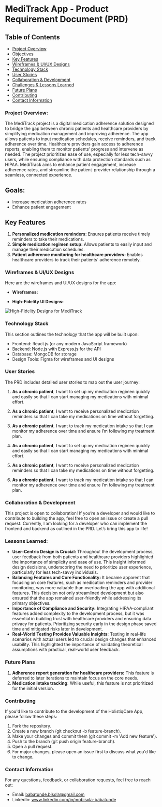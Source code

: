 # MediTrack App - Product Requirement Document (PRD)

## Table of Contents
- [Project Overview](#project-overview)
- [Objectives](#objectives)
- [Key Features](#key-features)
- [Wireframes & UI/UX Designs](#wireframes--uiux-designs)
- [Technology Stack](#technology-stack)
- [User Stories](#user-stories)
- [Collaboration & Development](#collaboration--development)
- [Challenges & Lessons Learned](#challenges--lessons-learned)
- [Future Plans](#future-plans)
- [Contributing](#contributing)
- [Contact Information](#contact-information)

### Project Overview:

The MediTrack project is a digital medication adherence solution designed to bridge the gap between chronic patients and healthcare providers by simplifying medication management and improving adherence. The app allows patients to input medication schedules, receive reminders, and track adherence over time. Healthcare providers gain access to adherence reports, enabling them to monitor patients' progress and intervene as needed. The project prioritizes ease of use, especially for less tech-savvy users, while ensuring compliance with data protection standards such as HIPAA. MediTrack aims to enhance patient engagement, increase adherence rates, and streamline the patient-provider relationship through a seamless, connected experience.
## Goals: 
- Increase medication adherence rates 
- Enhance patient engagement

## **Key Features**
1. **Personalized medication reminders:** Ensures patients receive timely reminders to take their medications.
1. **Simple medication regimen setup:** Allows patients to easily input and manage their medication schedules.
1. **Patient adherence monitoring for healthcare providers:** Enables healthcare providers to track their patients' adherence remotely.

### Wireframes & UI/UX Designs
Here are the wireframes and UI/UX designs for the app:
- **Wireframes:**

- **High-Fidelity UI Designs:**
  
![High-Fidelity Designs for MediTrack](https://github.com/user-attachments/assets/3f995582-b702-43d5-901b-e814252e58e8)

### Technology Stack
This section outlines the technology that the app will be built upon:
- Frontend: React.js (or any modern JavaScript framework)
- Backend: Node.js with Express.js for the API
- Database: MongoDB for storage
- Design Tools: Figma for wireframes and UI designs

### User Stories

The PRD includes detailed user stories to map out the user journey:
1. **As a chronic patient**, I want to set up my medication regimen quickly and easily so that I can start managing my medications with minimal effort.
1. **As a chronic patient**, I want to receive personalized medication reminders so that I can take my medications on time without forgetting.
1. **As a chronic patient**, I want to track my medication intake so that I can monitor my adherence over time and ensure I’m following my treatment plan.

1. **As a chronic patient**, I want to set up my medication regimen quickly and easily so that I can start managing my medications with minimal effort.
1. **As a chronic patient**, I want to receive personalized medication reminders so that I can take my medications on time without forgetting.
1. **As a chronic patient**, I want to track my medication intake so that I can monitor my adherence over time and ensure I’m following my treatment plan.

### Collaboration & Development
This project is open to collaboration! If you’re a developer and would like to contribute to building the app, feel free to open an issue or create a pull request.
Currently, I am looking for a developer who can implement the frontend and backend as outlined in the PRD. Let’s bring this app to life!

### Lessons Learned:

- **User-Centric Design is Crucial:** Throughout the development process, user feedback from both patients and healthcare providers highlighted the importance of simplicity and ease of use. This insight informed design decisions, underscoring the need to prioritize user experience, particularly for less tech-savvy individuals.
- **Balancing Features and Core Functionality:** It became apparent that focusing on core features, such as medication reminders and provider monitoring, was more valuable than overloading the app with additional features. This decision not only streamlined development but also ensured that the app remained user-friendly while addressing its primary objectives.
- **Importance of Compliance and Security:** Integrating HIPAA-compliant features added complexity to the development process, but it was essential in building trust with healthcare providers and ensuring data privacy for patients. Prioritizing security early in the design phase saved time and mitigated risks later in development.
- **Real-World Testing Provides Valuable Insights:** Testing in real-life scenarios with actual users led to crucial design changes that enhanced usability. This highlighted the importance of validating theoretical assumptions with practical, real-world user feedback.

### Future Plans
1. **Adherence report generation for healthcare providers:** This feature is deferred to later iterations to maintain focus on the core needs.
1. **Medication intake tracking:** While useful, this feature is not prioritized for the initial version.

### Contributing
If you'd like to contribute to the development of the HolistiqCare App, please follow these steps:

1. Fork the repository.
1. Create a new branch (git checkout -b feature-branch).
1. Make your changes and commit them (git commit -m 'Add new feature').
1. Push to the branch (git push origin feature-branch).
1. Open a pull request.
1. For major changes, please open an issue first to discuss what you'd like to change.

### Contact Information
For any questions, feedback, or collaboration requests, feel free to reach out:
- Email: babatunde.bisola@gmail.com
- LinkedIn: www.linkedin.com/in/mobisola-babatunde
